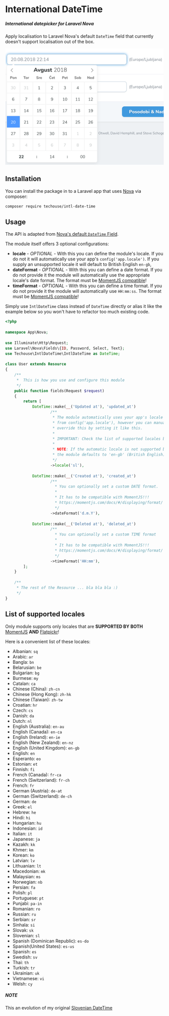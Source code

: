 # International DateTime

##### International datepicker for Laravel Nova

Apply localisation to Laravel Nova's default `DateTime` field that currently doesn't support localisation out of the box.

![International DateTime](./screenshot.png)

## Installation

You can install the package in to a Laravel app that uses [Nova](https://nova.laravel.com) via composer:

```bash
composer require techouse/intl-date-time
```

## Usage

The API is adapted from [Nova's default `DateTime` Field](https://nova.laravel.com/docs/1.0/resources/fields.html#datetime-field).

The module itself offers 3 optional configurations:
* __locale__ - _OPTIONAL_ -  With this you can define the module's locale. If you do not it will automatically use your app's `config('app.locale')`. If you supply an unsupported locale it will default to British English `en-gb`,
* __dateFormat__ - _OPTIONAL_ - With this you can define a date format. If you do not provide it the module will automatically use the appropriate locale's date format. The format must be [MomentJS compatible](https://momentjs.com/docs/#/displaying/format/)!
* __timeFormat__ - _OPTIONAL_ - With this you can define a time format. If you do not provide it the module will automatically use `HH:mm:ss`. The format must be [MomentJS compatible](https://momentjs.com/docs/#/displaying/format/)!

Simply use `IntlDateTime` class instead of `DateTime` directly or alias it like the example below so you won't have to refactor too much existing code.

```php
<?php

namespace App\Nova;

use Illuminate\Http\Request;
use Laravel\Nova\Fields\{ID, Password, Select, Text};
use Techouse\IntlDateTime\IntlDateTime as DateTime;

class User extends Resource
{
    /**
     *  This is how you use and configure this module
     */
    public function fields(Request $request)
    {
        return [
            DateTime::make(__('Updated at'), 'updated_at')
                    /**
                     * The module automatically uses your app's locale 
                     * from config('app.locale'), however you can manually
                     * override this by setting it like this.
                     * 
                     * IMPORTANT: Check the list of supported locales below in this readme!
                     * 
                     * NOTE: If the automatic locale is not supported by MomentJS 
                     * the module defaults to 'en-gb' (British English).
                     */
                    ->locale('sl'),
                    
            DateTime::make(__('Created at'), 'created_at')
                    /**
                      * You can optionally set a custom DATE format.
                      * 
                      * It has to be compatible with MomentJS!!!
                      * https://momentjs.com/docs/#/displaying/format/
                      */
                    ->dateFormat('d.m.Y'),   
                    
            DateTime::make(__('Deleted at'), 'deleted_at')
                    /**
                      * You can optionally set a custom TIME format
                      * 
                      * It has to be compatible with MomentJS!!!
                      * https://momentjs.com/docs/#/displaying/format/
                      */
                    ->timeFormat('HH:mm'),
        ];
    }

    /**
     * The rest of the Resource ... bla bla bla :)
     */
}

```

## List of supported locales

Only module supports only locales that are __SUPPORTED BY BOTH__ [MomentJS](https://github.com/tqc/moment/tree/develop/src/locale) __AND__ [Flatpickr](https://github.com/flatpickr/flatpickr/tree/master/src/l10n)!

Here is a convenient list of these locales:

* Albanian: `sq`
* Arabic: `ar`
* Bangla: `bn`
* Belarusian: `be`
* Bulgarian: `bg`
* Burmese: `my`
* Catalan: `ca`
* Chinese (China): `zh-cn`
* Chinese (Hong Kong): `zh-hk`
* Chinese (Taiwan): `zh-tw`
* Croatian: `hr` 
* Czech: `cs`
* Danish: `da`
* Dutch: `nl`
* English (Australia): `en-au`
* English (Canada): `en-ca`
* English (Ireland): `en-ie`
* English (New Zealand): `en-nz`
* English (United Kingdom): `en-gb`
* English: `en`
* Esperanto: `eo`
* Estonian: `et`
* Finnish: `fi`
* French (Canada): `fr-ca`
* French (Switzerland): `fr-ch`
* French: `fr`
* German (Austria): `de-at`
* German (Switzerland): `de-ch`
* German: `de`
* Greek: `el`
* Hebrew: `he`
* Hindi: `hi`
* Hungarian: `hu`
* Indonesian: `id`
* Italian: `it`
* Japanese: `ja`
* Kazakh: `kk`
* Khmer: `km`
* Korean: `ko`
* Latvian: `lv`
* Lithuanian: `lt`
* Macedonian: `mk`
* Malaysian: `ms`
* Norwegian: `nb`
* Persian: `fa`
* Polish: `pl`
* Portuguese: `pt`
* Punjabi: `pa-in`
* Romanian: `ro`
* Russian: `ru`
* Serbian: `sr`
* Sinhala: `si`
* Slovak: `sk`
* Slovenian: `sl`
* Spanish (Dominican Republic): `es-do`
* Spanish(United States): `es-us`
* Spanish: `es`
* Swedish: `sv`
* Thai: `th`
* Turkish: `tr`
* Ukrainian: `uk`
* Vietnamese: `vi`
* Welsh: `cy`

##### NOTE
This an evolution of my original [Slovenian DateTime](https://github.com/techouse/slovenian-date-time)